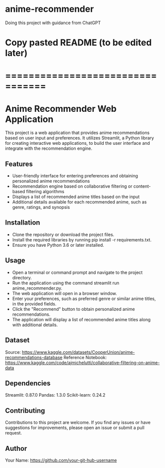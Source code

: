 # anime-recommender

Doing this project with guidance from ChatGPT 

# Copy pasted README (to be edited later)
# =================================
# Anime Recommender Web Application
This project is a web application that provides anime recommendations based on user input and preferences. It utilizes Streamlit, a Python library for creating interactive web applications, to build the user interface and integrate with the recommendation engine.

## Features
* User-friendly interface for entering preferences and obtaining personalized anime recommendations
* Recommendation engine based on collaborative filtering or content-based filtering algorithms
* Displays a list of recommended anime titles based on the input
* Additional details available for each recommended anime, such as genre, ratings, and synopsis

## Installation
* Clone the repository or download the project files.
* Install the required libraries by running pip install -r requirements.txt.
* Ensure you have Python 3.6 or later installed.

## Usage
* Open a terminal or command prompt and navigate to the project directory.
* Run the application using the command streamlit run anime_recommender.py.
* The web application will open in a browser window.
* Enter your preferences, such as preferred genre or similar anime titles, in the provided fields.
* Click the "Recommend" button to obtain personalized anime recommendations.
* The application will display a list of recommended anime titles along with additional details.

## Dataset
Source: https://www.kaggle.com/datasets/CooperUnion/anime-recommendations-database 
Reference Notebook: https://www.kaggle.com/code/ajmichelutti/collaborative-filtering-on-anime-data 

## Dependencies
Streamlit: 0.87.0
Pandas: 1.3.0
Scikit-learn: 0.24.2

## Contributing
Contributions to this project are welcome. If you find any issues or have suggestions for improvements, please open an issue or submit a pull request.

## Author
Your Name: https://github.com/your-git-hub-username